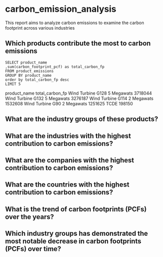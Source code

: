 # carbon_emission_analysis
This report aims to analyze carbon emissions to examine the carbon footprint across various industries
## Which products contribute the most to carbon emissions
    SELECT product_name
    ,sum(carbon_footprint_pcf) as total_carbon_fp
    FROM product_emissions
    GROUP BY product_name
    order by total_carbon_fp desc
    LIMIT 5

product_name
total_carbon_fp
Wind Turbine G128 5 Megawats
3718044
Wind Turbine G132 5 Megawats
3276187
Wind Turbine G114 2 Megawats
1532608
Wind Turbine G90 2 Megawats
1251625
TCDE
198150

    

## What are the industry groups of these products?


## What are the industries with the highest contribution to carbon emissions?


## What are the companies with the highest contribution to carbon emissions?


## What are the countries with the highest contribution to carbon emissions?


## What is the trend of carbon footprints (PCFs) over the years?


## Which industry groups has demonstrated the most notable decrease in carbon footprints (PCFs) over time?
